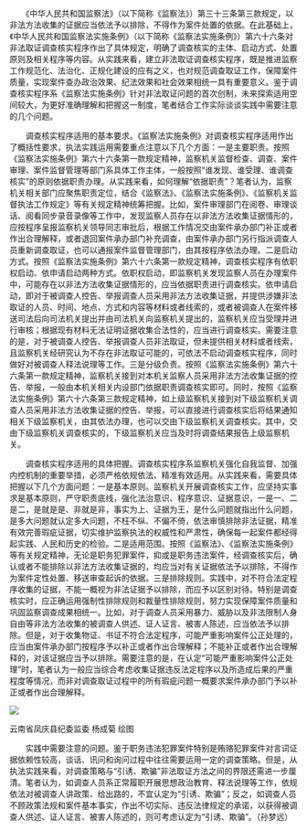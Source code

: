 　　《中华人民共和国监察法》（以下简称《监察法》）第三十三条第三款规定，以非法方法收集的证据应当依法予以排除，不得作为案件处置的依据。在此基础上，《中华人民共和国监察法实施条例》（以下简称《监察法实施条例》）第六十六条对非法取证调查核实程序作出了具体规定，明确了调查核实的主体、启动方式、处置原则及相关程序等内容。从实践来看，建立非法取证调查核实程序，既是推进监察工作规范化、法治化、正规化建设的应有之义，也对规范调查取证工作，保障案件质量，实现案件查办政治效果、纪法效果和社会效果相统一具有重要意义。鉴于调查核实程序系《监察法实施条例》针对非法取证问题的首次创制，未来探索适用空间较大，为更好准确理解和把握这一制度，笔者结合工作实际谈谈实践中需要注意的几个问题。

　　调查核实程序适用的基本要求。《监察法实施条例》对调查核实程序适用作出了概括性要求，执法实践运用需要重点注意以下几个方面：一是主要职责。按照《监察法实施条例》第六十六条第一款规定精神，监察机关监督检查、调查、案件审理、案件监督管理等部门系具体工作主体，一般按照“谁发现、谁受理、谁调查核实”的原则依据职责办理。从实践来看，如何理解“依据职责”？笔者认为，监察机关相关部门应聚焦职责定位，结合《监察法》、《监察法实施条例》、《监察机关监督执法工作规定》等有关规定精神统筹把握。比如，案件审理部门在阅卷、审理谈话、阅看同步录音录像等工作中，发现监察人员存在以非法方法收集证据情形的，应按程序呈报监察机关领导同志审批后，根据工作情况交由案件承办部门补正或者作出合理解释，或者退回案件承办部门补充调查，由案件承办部门另行指派调查人员重新调查取证，也可以通报案件监督管理部门，由其按程序依法办理。二是启动方式。按照《监察法实施条例》第六十六条第一款规定精神，调查核实程序有依职权启动、依申请启动两种方式。依职权启动，即监察机关发现监察人员在办理案件中，可能存在以非法方法收集证据情形的，应当依据职责进行调查核实。依申请启动，即对于被调查人控告、举报调查人员采用非法方法收集证据，并提供涉嫌非法取证的人员、时间、地点、方式和内容等材料或者线索的，或者被调查人在案件移送司法后向司法机关提出并由司法机关向监察机关提出的，监察机关应当受理并进行审核；根据现有材料无法证明证据收集合法性的，应当进行调查核实。需要注意的是，对于被调查人控告、举报调查人员非法取证，但未提供相关材料或者线索，且监察机关经研究认为不存在非法取证可能的，可依法不启动调查核实程序，同时做好对被调查人释法说理等工作。三是分级负责。按照《监察法实施条例》第六十六条第一款规定精神，监察机关接到对本机关监察人员采用非法方法收集证据的控告、举报，一般由本机关相关内设部门依据职责调查核实即可。同时，按照《监察法实施条例》第六十六条第三款规定精神，如上级监察机关接到对下级监察机关调查人员采用非法方法收集证据的控告、举报，可以直接进行调查核实后将结果通知相关下级监察机关，由其依法办理，也可以交由下级监察机关调查核实。其中，交由下级监察机关调查核实的，下级监察机关应当及时将调查结果报告上级监察机关。

　　调查核实程序适用的具体把握。调查核实程序系监察机关强化自我监督、加强内控机制的重要举措，必须严格依规依法、精准有效适用。从实践来看，需要具体把握以下几个方面问题：一是基本原则。监察机关开展调查核实工作，应坚持实事求是基本原则，严守职责底线，强化法治意识、程序意识、证据意识，一是一、二是二，是就是是、非就是非，事实为上、证据为王，是什么问题就指出什么问题，是多大问题就认定多大问题，不枉不纵、不偏不倚，依法审慎排除非法证据，精准有效完善瑕疵证据，切实维护监察执法的权威性和严肃性，确保每一起案件都经得起实践、人民和历史的检验。二是适用范围。按照《监察法》、《监察法实施条例》等有关规定精神，无论是职务犯罪案件，抑或是职务违法案件，经调查核实后，确认或者不能排除以非法方法收集证据的，均应当对有关证据依法予以排除，不得作为案件定性处置、移送审查起诉的依据。三是排除规则。实践中，对不符合法定程序收集的证据，不能一概视为非法证据予以排除，而应予以区别对待。特别是调查核实时，应正确运用强制性排除规则和裁量性排除规则，努力实现保障案件质量和巩固监察调查成果相统一。比如，对于调查人员采用暴力、威胁以及非法限制人身自由等非法方法收集的被调查人供述、证人证言、被害人陈述，应当依法予以排除。但是，对于收集物证、书证不符合法定程序，可能严重影响案件公正处理的，应当由案件承办部门按程序予以补正或者作出合理解释；不能补正或者作出合理解释的，对该证据应当予以排除。需要注意的是，在认定“可能严重影响案件公正处理”时，笔者认为一般应当综合考虑收集证据违反法定程序以及所造成后果的严重程度等情况，而非对调查取证过程中的所有瑕疵问题一概要求案件承办部门予以补正或者作出合理解释。

![](https://www.ccdi.gov.cn/hdjln/ywtt/202210/W020221013538699680228.jpeg)

云南省凤庆县纪委监委 杨成菊 绘图

　　实践中需要注意的问题。鉴于职务违法犯罪案件特别是贿赂犯罪案件对言词证据依赖性较高，谈话、讯问和询问过程中往往需要运用一定的调查策略。但是，从执法实践来看，对调查策略与“引诱、欺骗”非法取证方法之间的界限还需进一步厘清。笔者认为，如调查人员系正常履职开展思想政治教育、释法说理等工作，依规依法对被调查人讲政策、给出路的，不宜认定为“引诱、欺骗”；反之，如调查人员不顾政策法规和案件基本事实，作出不切实际、违反法律规定的承诺，以获得被调查人供述、证人证言、被害人陈述的，则可考虑认定为“引诱、欺骗”。（孙梦远）